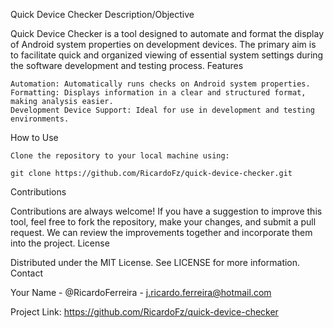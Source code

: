 Quick Device Checker
Description/Objective

Quick Device Checker is a tool designed to automate and format the display of Android system properties on development devices. The primary aim is to facilitate quick and organized viewing of essential system settings during the software development and testing process.
Features

    Automation: Automatically runs checks on Android system properties.
    Formatting: Displays information in a clear and structured format, making analysis easier.
    Development Device Support: Ideal for use in development and testing environments.

How to Use

    Clone the repository to your local machine using:

    git clone https://github.com/RicardoFz/quick-device-checker.git

Contributions

Contributions are always welcome! If you have a suggestion to improve this tool, feel free to fork the repository, make your changes, and submit a pull request. We can review the improvements together and incorporate them into the project.
License

Distributed under the MIT License. See LICENSE for more information.
Contact

Your Name - @RicardoFerreira - j.ricardo.ferreira@hotmail.com

Project Link: https://github.com/RicardoFz/quick-device-checker
